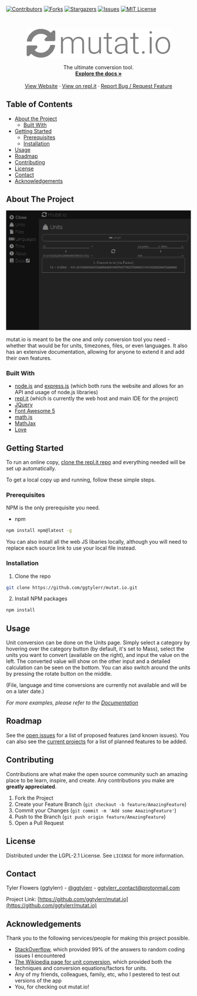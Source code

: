 <!-- Readme template used: https://github.com/othneildrew/Best-README-Template -->

<!-- PROJECT SHIELDS -->
[![Contributors][contributors-shield]][contributors-url]
[![Forks][forks-shield]][forks-url]
[![Stargazers][stars-shield]][stars-url]
[![Issues][issues-shield]][issues-url]
[![MIT License][license-shield]][license-url]



<!-- PROJECT LOGO -->
<br />
<p align="center">
  <a href="https://github.com/ggtylerr/mutat.io">
    <img src="imgs/logo.png" alt="Logo" height="80">
  </a>
  <p align="center">
    The ultimate conversion tool.
    <br />
    <a href="https://mutatio.readthedocs.io/en/latest/index.html"><strong>Explore the docs »</strong></a>
    <br />
    <br />
    <a href="https://mutatio.ggtylerr.digital/">View Website</a>
    ·
    <a href="https://repl.it/@TylerFlowers/mutatio">View on repl.it</a>
    ·
    <a href="https://github.com/ggtylerr/mutat.io/issues">Report Bug / Request Feature</a>
  </p>
</p>



<!-- TABLE OF CONTENTS -->
## Table of Contents

* [About the Project](#about-the-project)
  * [Built With](#built-with)
* [Getting Started](#getting-started)
  * [Prerequisites](#prerequisites)
  * [Installation](#installation)
* [Usage](#usage)
* [Roadmap](#roadmap)
* [Contributing](#contributing)
* [License](#license)
* [Contact](#contact)
* [Acknowledgements](#acknowledgements)



<!-- ABOUT THE PROJECT -->
## About The Project

[![mutat.io screenshot][product-screenshot]](https://mutatio.ggtylerr.digital)

mutat.io is meant to be the one and only conversion tool you need - whether that would be for units, timezones, files, or even languages. It also has an extensive documentation, allowing for anyone to extend it and add their own features.

### Built With

* [node.js](https://nodejs.org/en/) and [express.js](https://expressjs.com/) (which both runs the website and allows for an API and usage of node.js libraries)
* [repl.it](https://repl.it/) (which is currently the web host and main IDE for the project)
* [JQuery](https://jquery.com/)
* [Font Awesome 5](https://fontawesome.com/)
* [math.js](https://mathjs.org/)
* [MathJax](https://www.mathjax.org/)
* [Love](https://upload.wikimedia.org/wikipedia/commons/thumb/4/4e/Drawn_heart.svg/898px-Drawn_heart.svg.png)



<!-- GETTING STARTED -->
## Getting Started

To run an online copy, [clone the repl.it repo](https://repl.it/@TylerFlowers/mutatio) and everything needed will be set up automatically.

To get a local copy up and running, follow these simple steps.

### Prerequisites

NPM is the only prerequisite you need.
* npm
```sh
npm install npm@latest -g
```
You can also install all the web JS libaries locally, although you will need to replace each source link to use your local file instead.

### Installation

1. Clone the repo
```sh
git clone https://github.com/ggtylerr/mutat.io.git
```
2. Install NPM packages
```sh
npm install
```



<!-- USAGE EXAMPLES -->
## Usage

Unit conversion can be done on the Units page. Simply select a category by hovering over the category button (by default, it's set to Mass), select the units you want to convert (available on the right), and input the value on the left. The converted value will show on the other input and a detailed calculation can be seen on the bottom. You can also switch around the units by pressing the rotate button on the middle.

(File, language and time conversions are currently not available and will be on a later date.)

_For more examples, please refer to the [Documentation](https://mutatio.readthedocs.io/en/latest/index.html)_



<!-- ROADMAP -->
## Roadmap

See the [open issues](https://github.com/ggtylerr/mutat.io/issues) for a list of proposed features (and known issues).
You can also see the [current projects](https://github.com/ggtylerr/mutat.io/projects) for a list of planned features to be added.



<!-- CONTRIBUTING -->
## Contributing

Contributions are what make the open source community such an amazing place to be learn, inspire, and create. Any contributions you make are **greatly appreciated**.

1. Fork the Project
2. Create your Feature Branch (`git checkout -b feature/AmazingFeature`)
3. Commit your Changes (`git commit -m 'Add some AmazingFeature'`)
4. Push to the Branch (`git push origin feature/AmazingFeature`)
5. Open a Pull Request



<!-- LICENSE -->
## License

Distributed under the LGPL-2.1 License. See `LICENSE` for more information.



<!-- CONTACT -->
## Contact

Tyler Flowers (ggtylerr) - [@ggtylerr](https://twitter.com/ggtylerr) - ggtylerr_contact@protonmail.com

Project Link: [https://github.com/ggtylerr/mutat.io](https://github.com/ggtylerr/mutat.io)



<!-- ACKNOWLEDGEMENTS -->
## Acknowledgements

Thank you to the following services/people for making this project possible.
* [StackOverflow,](https://stackoverflow.com/) which provided 99% of the answers to random coding issues I encountered
* [The Wikipedia page for unit conversion,](https://en.wikipedia.org/wiki/Conversion_of_units?oldformat=true) which provided both the techniques and conversion equations/factors for units.
* Any of my friends, colleagues, family, etc, who I pestered to test out versions of the app
* You, for checking out mutat.io!




<!-- MARKDOWN LINKS & IMAGES -->
<!-- https://www.markdownguide.org/basic-syntax/#reference-style-links -->
[contributors-shield]: https://img.shields.io/github/contributors/ggtylerr/mutat.io.svg?style=flat-square
[contributors-url]: https://github.com/ggtylerr/mutat.io/graphs/contributors
[forks-shield]: https://img.shields.io/github/forks/ggtylerr/mutat.io.svg?style=flat-square
[forks-url]: https://github.com/ggtylerr/mutat.io/network/members
[stars-shield]: https://img.shields.io/github/stars/ggtylerr/mutat.io.svg?style=flat-square
[stars-url]: https://github.com/ggtylerr/mutat.io/stargazers
[issues-shield]: https://img.shields.io/github/issues/ggtylerr/mutat.io.svg?style=flat-square
[issues-url]: https://github.com/ggtylerr/mutat.io/issues
[license-shield]: https://img.shields.io/github/license/ggtylerr/mutat.io.svg?style=flat-square
[license-url]: https://github.com/ggtylerr/mutat.io/blob/master/LICENSE
[product-screenshot]: imgs/screenshot.png
